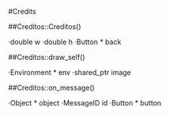 #Credits

##Creditos::Creditos()

·double w
·double h
·Button * back

##Creditos::draw_self()

·Environment * env
·shared_ptr<Texture> image

##Creditos::on_message()

·Object * object
·MessageID id
·Button * button
